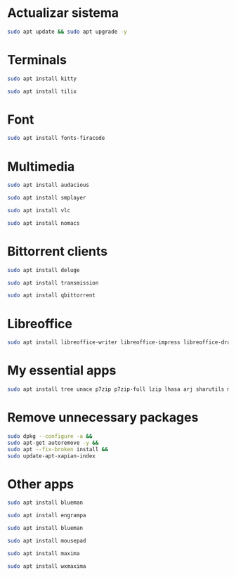 # Actualizar sistema
```sh
sudo apt update && sudo apt upgrade -y
```
# Terminals
```sh
sudo apt install kitty
```
```sh
sudo apt install tilix
```
# Font
```sh
sudo apt install fonts-firacode
```
# Multimedia
```sh
sudo apt install audacious
```
```sh
sudo apt install smplayer
```
```sh
sudo apt install vlc
```
```sh
sudo apt install nomacs
```

# Bittorrent clients
```sh
sudo apt install deluge
```
```sh
sudo apt install transmission
```
```sh
sudo apt install qbittorrent
```
# Libreoffice
```sh
sudo apt install libreoffice-writer libreoffice-impress libreoffice-draw libreoffice-calc libreoffice-l10n-es libreoffice-gtk3
```
# My essential apps
```sh
sudo apt install tree unace p7zip p7zip-full lzip lhasa arj sharutils mpack lzma lzop cabextract nmap brasero deluge gparted w3m filezilla aircrack-ng crunch cups-pdf gnome-disk-utility g++ gcc build-essential clang gcp python3 git openvpn
```
# Remove unnecessary packages
```sh
sudo dpkg --configure -a &&
sudo apt-get autoremove -y &&
sudo apt --fix-broken install &&
sudo update-apt-xapian-index
```
# Other apps
```sh
sudo apt install blueman
```
```sh
sudo apt install engrampa
```
```sh
sudo apt install blueman
```
```sh
sudo apt install mousepad
```
```sh
sudo apt install maxima
```
```sh
sudo apt install wxmaxima
```
